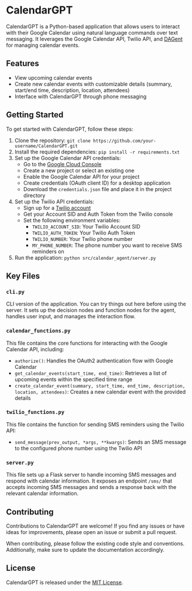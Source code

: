 # CalendarGPT

CalendarGPT is a Python-based application that allows users to interact with their Google Calendar using natural language commands over text messaging. It leverages the Google Calendar API, Twilio API, and [DAGent](https://github.com/ParthSareen/DAGent) for managing calendar events. 

## Features

- View upcoming calendar events
- Create new calendar events with customizable details (summary, start/end time, description, location, attendees)
- Interface with CalendarGPT through phone messaging 

## Getting Started

To get started with CalendarGPT, follow these steps:

1. Clone the repository: `git clone https://github.com/your-username/CalendarGPT.git`
2. Install the required dependencies: `pip install -r requirements.txt`
3. Set up the Google Calendar API credentials:
   - Go to the [Google Cloud Console](https://console.cloud.google.com/)
   - Create a new project or select an existing one
   - Enable the Google Calendar API for your project
   - Create credentials (OAuth client ID) for a desktop application
   - Download the `credentials.json` file and place it in the project directory
4. Set up the Twilio API credentials:
   - Sign up for a [Twilio account](https://www.twilio.com/try-twilio)
   - Get your Account SID and Auth Token from the Twilio console
   - Set the following environment variables:
     - `TWILIO_ACCOUNT_SID`: Your Twilio Account SID
     - `TWILIO_AUTH_TOKEN`: Your Twilio Auth Token
     - `TWILIO_NUMBER`: Your Twilio phone number
     - `MY_PHONE_NUMBER`: The phone number you want to receive SMS reminders on
5. Run the application: `python src/calendar_agent/server.py`

## Key Files

### `cli.py`

CLI version of the application. You can try things out here before using the server. It sets up the decision nodes and function nodes for the agent, handles user input, and manages the interaction flow.

### `calendar_functions.py`

This file contains the core functions for interacting with the Google Calendar API, including:

- `authorize()`: Handles the OAuth2 authentication flow with Google Calendar
- `get_calendar_events(start_time, end_time)`: Retrieves a list of upcoming events within the specified time range
- `create_calendar_event(summary, start_time, end_time, description, location, attendees)`: Creates a new calendar event with the provided details

### `twilio_functions.py`

This file contains the function for sending SMS reminders using the Twilio API:

- `send_message(prev_output, *args, **kwargs)`: Sends an SMS message to the configured phone number using the Twilio API

### `server.py`

This file sets up a Flask server to handle incoming SMS messages and respond with calendar information. It exposes an endpoint `/sms/` that accepts incoming SMS messages and sends a response back with the relevant calendar information.

## Contributing

Contributions to CalendarGPT are welcome! If you find any issues or have ideas for improvements, please open an issue or submit a pull request.

When contributing, please follow the existing code style and conventions. Additionally, make sure to update the documentation accordingly.

## License

CalendarGPT is released under the [MIT License](LICENSE).